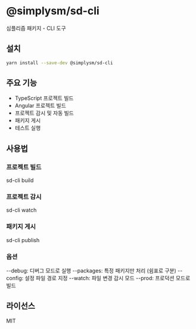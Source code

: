 # @simplysm/sd-cli

심플리즘 패키지 - CLI 도구

## 설치

```bash
yarn install --save-dev @simplysm/sd-cli
```

## 주요 기능

- TypeScript 프로젝트 빌드
- Angular 프로젝트 빌드 
- 프로젝트 감시 및 자동 빌드
- 패키지 게시
- 테스트 실행

## 사용법

### 프로젝트 빌드

sd-cli build

### 프로젝트 감시

sd-cli watch

### 패키지 게시

sd-cli publish

### 옵션

--debug: 디버그 모드로 실행
--packages: 특정 패키지만 처리 (쉼표로 구분)
--config: 설정 파일 경로 지정
--watch: 파일 변경 감시 모드
--prod: 프로덕션 모드로 빌드

## 라이선스

MIT


